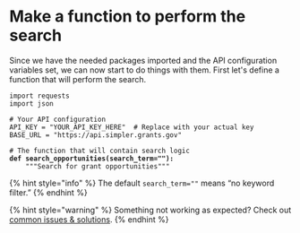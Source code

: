 # Make a function to perform the search

Since we have the needed packages imported and the API configuration variables set, we can now start to do things with them. First let's define a function that will perform the search.&#x20;

<pre class="language-python"><code class="lang-python">import requests
import json

# Your API configuration
API_KEY = "YOUR_API_KEY_HERE"  # Replace with your actual key
BASE_URL = "https://api.simpler.grants.gov"

# The function that will contain search logic
<strong>def search_opportunities(search_term=""):
</strong>    """Search for grant opportunities"""
</code></pre>

{% hint style="info" %}
The default `search_term=""` means “no keyword filter.”
{% endhint %}

{% hint style="warning" %}
Something not working as expected? Check out [common issues & solutions](../common-issues-and-solutions.md).&#x20;
{% endhint %}
